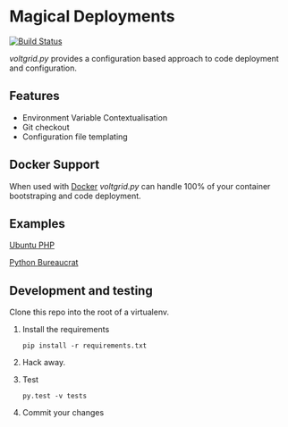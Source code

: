 # Magical Deployments

[![Build Status](https://travis-ci.org/voltgrid/voltgrid-pie.svg?branch=master)](https://travis-ci.org/voltgrid/voltgrid-pie)

_voltgrid.py_ provides a configuration based approach to code deployment and configuration.

## Features

 * Environment Variable Contextualisation
 * Git checkout
 * Configuration file templating

## Docker Support

When used with [Docker](https://www.docker.com/) _voltgrid.py_ can handle 100% of your container bootstraping and code deployment.

## Examples

[Ubuntu PHP](examples/ubuntu/README.md)

[Python Bureaucrat](examples/python-bureaucrat.md)

## Development and testing

Clone this repo into the root of a virtualenv.

1. Install the requirements

    `pip install -r requirements.txt`

2. Hack away.

3. Test

    `py.test -v tests`

4. Commit your changes
